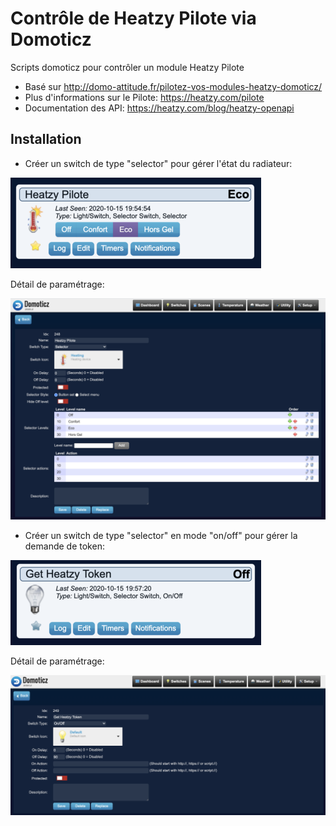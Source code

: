 # Contrôle de Heatzy Pilote via Domoticz

Scripts domoticz pour contrôler un module Heatzy Pilote

- Basé sur http://domo-attitude.fr/pilotez-vos-modules-heatzy-domoticz/
- Plus d'informations sur le Pilote: https://heatzy.com/pilote
- Documentation des API: https://heatzy.com/blog/heatzy-openapi

## Installation

* Créer un switch de type "selector" pour gérer l'état du radiateur:

![switch Heatzy Pilote](./doc/domoticz-heatzy-switch-pilote.png?raw=true)

Détail de paramétrage:

![switch Heatzy Pilote détails](./doc/domoticz-heatzy-switch-pilote-detail.png?raw=true)

* Créer un switch de type "selector" en mode "on/off" pour gérer la demande de token:

![switch Heatzy Pilote](./doc/domoticz-heatzy-switch-token.png?raw=true)

Détail de paramétrage:

![switch Heatzy Pilote détails](./doc/domoticz-heatzy-switch-token-detail.png?raw=true)
